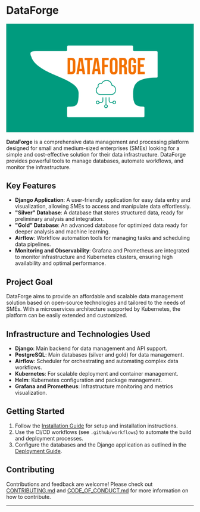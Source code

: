 # DataForge

![DataForge Logo](docs/assets/img/DataForge_logo.png)

**DataForge** is a comprehensive data management and processing platform designed for small and medium-sized enterprises (SMEs) looking for a simple and cost-effective solution for their data infrastructure. DataForge provides powerful tools to manage databases, automate workflows, and monitor the infrastructure.

## Key Features
- **Django Application**: A user-friendly application for easy data entry and visualization, allowing SMEs to access and manipulate data effortlessly.
- **"Silver" Database**: A database that stores structured data, ready for preliminary analysis and integration.
- **"Gold" Database**: An advanced database for optimized data ready for deeper analysis and machine learning.
- **Airflow**: Workflow automation tools for managing tasks and scheduling data pipelines.
- **Monitoring and Observability**: Grafana and Prometheus are integrated to monitor infrastructure and Kubernetes clusters, ensuring high availability and optimal performance.

## Project Goal
DataForge aims to provide an affordable and scalable data management solution based on open-source technologies and tailored to the needs of SMEs. With a microservices architecture supported by Kubernetes, the platform can be easily extended and customized.

## Infrastructure and Technologies Used
- **Django**: Main backend for data management and API support.
- **PostgreSQL**: Main databases (silver and gold) for data management.
- **Airflow**: Scheduler for orchestrating and automating complex data workflows.
- **Kubernetes**: For scalable deployment and container management.
- **Helm**: Kubernetes configuration and package management.
- **Grafana and Prometheus**: Infrastructure monitoring and metrics visualization.

## Getting Started
1. Follow the [Installation Guide](docs/installation.md) for setup and installation instructions.
2. Use the CI/CD workflows (see `.github/workflows`) to automate the build and deployment processes.
3. Configure the databases and the Django application as outlined in the [Deployment Guide](docs/deployment.md).

## Contributing
Contributions and feedback are welcome! Please check out [CONTRIBUTING.md](CONTRIBUTING.md) and [CODE_OF_CONDUCT.md](CODE_OF_CONDUCT.md) for more information on how to contribute.

---

